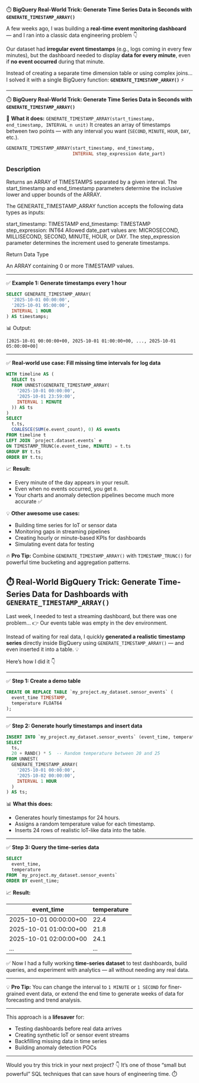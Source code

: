 ⏱️ **BigQuery Real-World Trick: Generate Time Series Data in Seconds with `GENERATE_TIMESTAMP_ARRAY()`**

A few weeks ago, I was building a **real-time event monitoring dashboard** — and I ran into a classic data engineering problem 👇

Our dataset had **irregular event timestamps** (e.g., logs coming in every few minutes), but the dashboard needed to display **data for every minute**, even if **no event occurred** during that minute.

Instead of creating a separate time dimension table or using complex joins…
I solved it with a single BigQuery function: **`GENERATE_TIMESTAMP_ARRAY()`** ⚡

---

⏱️ **BigQuery Real-World Trick: Generate Time Series Data in Seconds with `GENERATE_TIMESTAMP_ARRAY()`**

🔧 **What it does:**
`GENERATE_TIMESTAMP_ARRAY(start_timestamp, end_timestamp, INTERVAL n unit)`
It creates an array of timestamps between two points — with any interval you want (`SECOND`, `MINUTE`, `HOUR`, `DAY`, etc.).

```sql
GENERATE_TIMESTAMP_ARRAY(start_timestamp, end_timestamp,
                         INTERVAL step_expression date_part)
```

### **Description**

Returns an ARRAY of TIMESTAMPS separated by a given interval. The start_timestamp and end_timestamp parameters determine the inclusive lower and upper bounds of the ARRAY.

The GENERATE_TIMESTAMP_ARRAY function accepts the following data types as inputs:

start_timestamp: TIMESTAMP
end_timestamp: TIMESTAMP
step_expression: INT64
Allowed date_part values are: MICROSECOND, MILLISECOND, SECOND, MINUTE, HOUR, or DAY.
The step_expression parameter determines the increment used to generate timestamps.

Return Data Type

An ARRAY containing 0 or more TIMESTAMP values.

---

✅ **Example 1: Generate timestamps every 1 hour**

```sql
SELECT GENERATE_TIMESTAMP_ARRAY(
  '2025-10-01 00:00:00',
  '2025-10-01 05:00:00',
  INTERVAL 1 HOUR
) AS timestamps;
```

📊 Output:

```
[2025-10-01 00:00:00+00, 2025-10-01 01:00:00+00, ..., 2025-10-01 05:00:00+00]
```

---

✅ **Real-world use case: Fill missing time intervals for log data**

```sql
WITH timeline AS (
  SELECT ts
  FROM UNNEST(GENERATE_TIMESTAMP_ARRAY(
    '2025-10-01 00:00:00',
    '2025-10-01 23:59:00',
    INTERVAL 1 MINUTE
  )) AS ts
)
SELECT 
  t.ts,
  COALESCE(SUM(e.event_count), 0) AS events
FROM timeline t
LEFT JOIN `project.dataset.events` e
ON TIMESTAMP_TRUNC(e.event_time, MINUTE) = t.ts
GROUP BY t.ts
ORDER BY t.ts;
```

📈 **Result:**

* Every minute of the day appears in your result.
* Even when no events occurred, you get `0`.
* Your charts and anomaly detection pipelines become much more accurate ✅

💡 **Other awesome use cases:**

* Building time series for IoT or sensor data
* Monitoring gaps in streaming pipelines
* Creating hourly or minute-based KPIs for dashboards
* Simulating event data for testing


🔥 **Pro Tip:** Combine `GENERATE_TIMESTAMP_ARRAY()` with `TIMESTAMP_TRUNC()` for powerful time bucketing and aggregation patterns.


## ⏱️ **Real-World BigQuery Trick: Generate Time-Series Data for Dashboards with `GENERATE_TIMESTAMP_ARRAY()`**

Last week, I needed to test a streaming dashboard, but there was one problem…
👉 Our events table was empty in the dev environment.

Instead of waiting for real data, I quickly **generated a realistic timestamp series** directly inside BigQuery using `GENERATE_TIMESTAMP_ARRAY()` — and even inserted it into a table. 💡

Here’s how I did it 👇

---

✅ **Step 1: Create a demo table**

```sql
CREATE OR REPLACE TABLE `my_project.my_dataset.sensor_events` (
  event_time TIMESTAMP,
  temperature FLOAT64
);
```

---

✅ **Step 2: Generate hourly timestamps and insert data**

```sql
INSERT INTO `my_project.my_dataset.sensor_events` (event_time, temperature)
SELECT
  ts,
  20 + RAND() * 5  -- Random temperature between 20 and 25
FROM UNNEST(
  GENERATE_TIMESTAMP_ARRAY(
    '2025-10-01 00:00:00',
    '2025-10-02 00:00:00',
    INTERVAL 1 HOUR
  )
) AS ts;
```

📊 **What this does:**

* Generates hourly timestamps for 24 hours.
* Assigns a random temperature value for each timestamp.
* Inserts 24 rows of realistic IoT-like data into the table.

---

✅ **Step 3: Query the time-series data**

```sql
SELECT 
  event_time,
  temperature
FROM `my_project.my_dataset.sensor_events`
ORDER BY event_time;
```

📈 **Result:**

| event_time             | temperature |
| ---------------------- | ----------- |
| 2025-10-01 00:00:00+00 | 22.4        |
| 2025-10-01 01:00:00+00 | 21.8        |
| 2025-10-01 02:00:00+00 | 24.1        |
| ...                    | ...         |

✅ Now I had a fully working **time-series dataset** to test dashboards, build queries, and experiment with analytics — all without needing any real data.

---

💡 **Pro Tip:**
You can change the interval to `1 MINUTE` or `1 SECOND` for finer-grained event data, or extend the end time to generate weeks of data for forecasting and trend analysis.

---

This approach is a **lifesaver** for:

* Testing dashboards before real data arrives
* Creating synthetic IoT or sensor event streams
* Backfilling missing data in time series
* Building anomaly detection POCs

---

Would you try this trick in your next project? 👇
It’s one of those “small but powerful” SQL techniques that can save hours of engineering time. ⏱️

